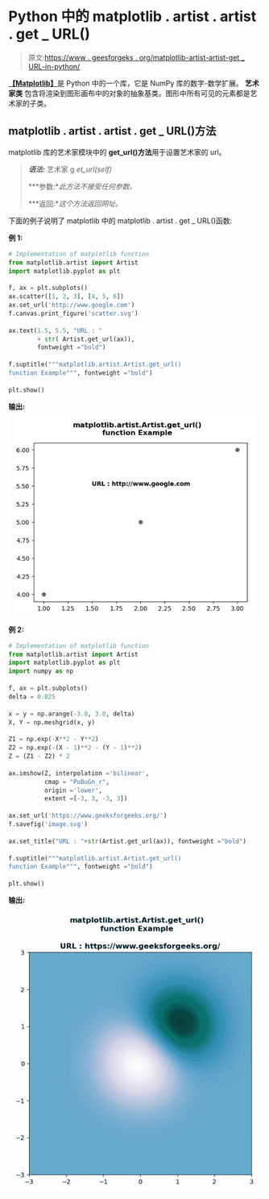 # Python 中的 matplotlib . artist . artist . get _ URL()

> 原文:[https://www . geesforgeks . org/matplotlib-artist-artist-get _ URL-in-python/](https://www.geeksforgeeks.org/matplotlib-artist-artist-get_url-in-python/)

[**【Matplotlib】**](https://www.geeksforgeeks.org/python-introduction-matplotlib/)是 Python 中的一个库，它是 NumPy 库的数字-数学扩展。 **艺术家类** 包含将渲染到图形画布中的对象的抽象基类。图形中所有可见的元素都是艺术家的子类。

## matplotlib . artist . artist . get _ URL()方法

matplotlib 库的艺术家模块中的 **get_url()方法**用于设置艺术家的 url。

> ***语法:*** 艺术家 g *et_url(self)*
> 
> ***参数:**此方法不接受任何参数。*
> 
> ***返回:**这个方法返回网址。*

下面的例子说明了 matplotlib 中的 matplotlib . artist . get _ URL()函数:

**例 1:**

```py
# Implementation of matplotlib function
from matplotlib.artist import Artist 
import matplotlib.pyplot as plt 

f, ax = plt.subplots() 
ax.scatter([1, 2, 3], [4, 5, 6]) 
ax.set_url('http://www.google.com') 
f.canvas.print_figure('scatter.svg') 

ax.text(1.5, 5.5, "URL : "
        + str( Artist.get_url(ax)),  
        fontweight ="bold") 

f.suptitle("""matplotlib.artist.Artist.get_url()
function Example""", fontweight ="bold")

plt.show()
```

**输出:**

![](img/ebaf3d7733622a64a26a18a7f1f2fcac.png)

**例 2:**

```py
# Implementation of matplotlib function
from matplotlib.artist import Artist 
import matplotlib.pyplot as plt
import numpy as np 

f, ax = plt.subplots() 
delta = 0.025

x = y = np.arange(-3.0, 3.0, delta) 
X, Y = np.meshgrid(x, y) 

Z1 = np.exp(-X**2 - Y**2) 
Z2 = np.exp(-(X - 1)**2 - (Y - 1)**2) 
Z = (Z1 - Z2) * 2

ax.imshow(Z, interpolation ='bilinear',  
          cmap = "PuBuGn_r", 
          origin ='lower', 
          extent =[-3, 3, -3, 3]) 

ax.set_url('https://www.geeksforgeeks.org/') 
f.savefig('image.svg') 

ax.set_title("URL : "+str(Artist.get_url(ax)), fontweight ="bold")

f.suptitle("""matplotlib.artist.Artist.get_url()
function Example""", fontweight ="bold")

plt.show()
```

**输出:**

![](img/d3a839914e2a07c229b414e01de9f5d9.png)